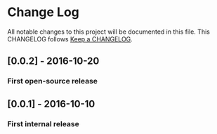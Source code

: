 # Change Log
All notable changes to this project will be documented in this file.
This CHANGELOG follows [Keep a CHANGELOG](http://keepachangelog.com/).

## [0.0.2] - 2016-10-20
### First open-source release

## [0.0.1] - 2016-10-10
### First internal release
